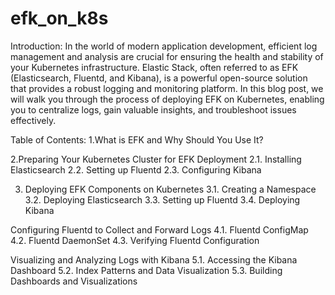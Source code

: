 # efk_on_k8s

Introduction: 
In the world of modern application development, efficient log management and analysis are crucial for ensuring the health and stability of your Kubernetes infrastructure. Elastic Stack, often referred to as EFK (Elasticsearch, Fluentd, and Kibana), is a powerful open-source solution that provides a robust logging and monitoring platform. In this blog post, we will walk you through the process of deploying EFK on Kubernetes, enabling you to centralize logs, gain valuable insights, and troubleshoot issues effectively.

Table of Contents:
1.What is EFK and Why Should You Use It?

2.Preparing Your Kubernetes Cluster for EFK Deployment
2.1. Installing Elasticsearch
2.2. Setting up Fluentd
2.3. Configuring Kibana

3. Deploying EFK Components on Kubernetes
3.1. Creating a Namespace
3.2. Deploying Elasticsearch
3.3. Setting up Fluentd
3.4. Deploying Kibana

Configuring Fluentd to Collect and Forward Logs
4.1. Fluentd ConfigMap
4.2. Fluentd DaemonSet
4.3. Verifying Fluentd Configuration

Visualizing and Analyzing Logs with Kibana
5.1. Accessing the Kibana Dashboard
5.2. Index Patterns and Data Visualization
5.3. Building Dashboards and Visualizations

